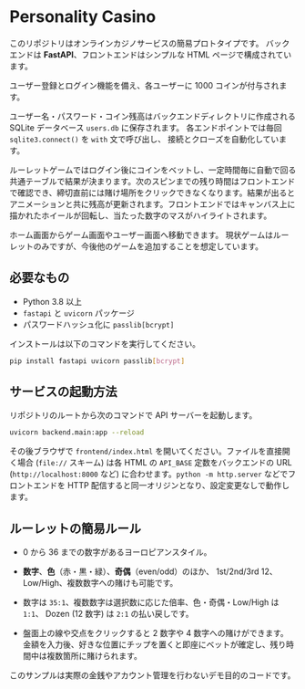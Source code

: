 # Personality Casino


このリポジトリはオンラインカジノサービスの簡易プロトタイプです。
バックエンドは **FastAPI**、フロントエンドはシンプルな HTML ページで構成されています。

ユーザー登録とログイン機能を備え、各ユーザーに 1000 コインが付与されます。

ユーザー名・パスワード・コイン残高はバックエンドディレクトリに作成される
SQLite データベース `users.db` に保存されます。
各エンドポイントでは毎回 `sqlite3.connect()` を `with` 文で呼び出し、
接続とクローズを自動化しています。


ルーレットゲームではログイン後にコインをベットし、一定時間毎に自動で回る共通テーブルで結果が決まります。次のスピンまでの残り時間はフロントエンドで確認でき、締切直前には賭け場所をクリックできなくなります。結果が出るとアニメーションと共に残高が更新されます。フロントエンドではキャンバス上に描かれたホイールが回転し、当たった数字のマスがハイライトされます。

ホーム画面からゲーム画面やユーザー画面へ移動できます。
現状ゲームはルーレットのみですが、今後他のゲームを追加することを想定しています。

## 必要なもの

- Python 3.8 以上
- `fastapi` と `uvicorn` パッケージ
- パスワードハッシュ化に `passlib[bcrypt]`

インストールは以下のコマンドを実行してください。

```bash
pip install fastapi uvicorn passlib[bcrypt]
```

## サービスの起動方法

リポジトリのルートから次のコマンドで API サーバーを起動します。

```bash
uvicorn backend.main:app --reload
```

その後ブラウザで `frontend/index.html` を開いてください。ファイルを直接開く場合 (`file://` スキーム) は各 HTML の `API_BASE` 定数をバックエンドの URL (`http://localhost:8000` など) に合わせます。`python -m http.server` などでフロントエンドを HTTP 配信すると同一オリジンとなり、設定変更なしで動作します。


## ルーレットの簡易ルール

- 0 から 36 までの数字があるヨーロピアンスタイル。
- **数字**、**色**（赤・黒・緑）、**奇偶**（even/odd）のほか、
  1st/2nd/3rd 12、Low/High、複数数字への賭けも可能です。
- 数字は `35:1`、複数数字は選択数に応じた倍率、色・奇偶・Low/High は `1:1`、
  Dozen (12 数字) は `2:1` の払い戻しです。

- 盤面上の線や交点をクリックすると 2 数字や 4 数字への賭けができます。
  金額を入力後、好きな位置にチップを置くと即座にベットが確定し、残り時間中は複数箇所に賭けられます。


このサンプルは実際の金銭やアカウント管理を行わないデモ目的のコードです。

